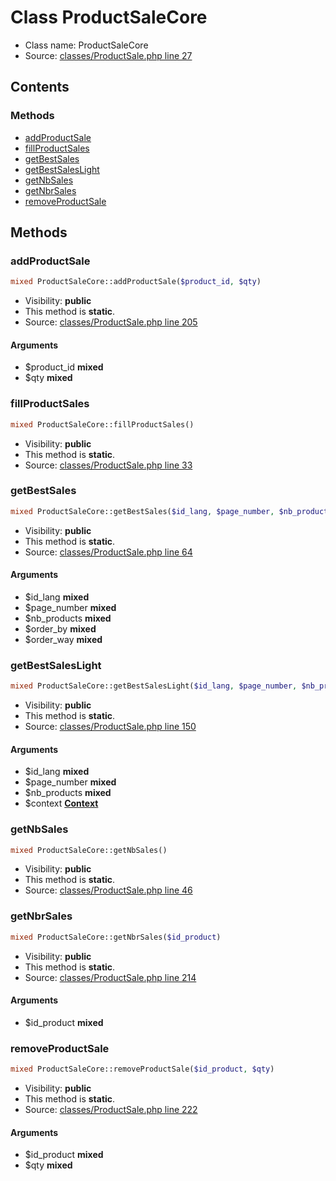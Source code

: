 Class ProductSaleCore
=====================





* Class name: ProductSaleCore
* Source: [classes/ProductSale.php line 27](https://github.com/PrestaShop/PrestaShop/blob/1.6.1.0/classes/ProductSale.php#L27)


Contents
--------



### Methods

* [addProductSale](#method-addProductSale)
* [fillProductSales](#method-fillProductSales)
* [getBestSales](#method-getBestSales)
* [getBestSalesLight](#method-getBestSalesLight)
* [getNbSales](#method-getNbSales)
* [getNbrSales](#method-getNbrSales)
* [removeProductSale](#method-removeProductSale)






Methods
-------


### <a name="method-addProductSale"></a>addProductSale

```php
mixed ProductSaleCore::addProductSale($product_id, $qty)
```





* Visibility: **public**
* This method is **static**.
* Source: [classes/ProductSale.php line 205](https://github.com/PrestaShop/PrestaShop/blob/1.6.1.0/classes/ProductSale.php#L205)


#### Arguments
* $product_id **mixed**
* $qty **mixed**



### <a name="method-fillProductSales"></a>fillProductSales

```php
mixed ProductSaleCore::fillProductSales()
```





* Visibility: **public**
* This method is **static**.
* Source: [classes/ProductSale.php line 33](https://github.com/PrestaShop/PrestaShop/blob/1.6.1.0/classes/ProductSale.php#L33)




### <a name="method-getBestSales"></a>getBestSales

```php
mixed ProductSaleCore::getBestSales($id_lang, $page_number, $nb_products, $order_by, $order_way)
```





* Visibility: **public**
* This method is **static**.
* Source: [classes/ProductSale.php line 64](https://github.com/PrestaShop/PrestaShop/blob/1.6.1.0/classes/ProductSale.php#L64)


#### Arguments
* $id_lang **mixed**
* $page_number **mixed**
* $nb_products **mixed**
* $order_by **mixed**
* $order_way **mixed**



### <a name="method-getBestSalesLight"></a>getBestSalesLight

```php
mixed ProductSaleCore::getBestSalesLight($id_lang, $page_number, $nb_products, \Context $context)
```





* Visibility: **public**
* This method is **static**.
* Source: [classes/ProductSale.php line 150](https://github.com/PrestaShop/PrestaShop/blob/1.6.1.0/classes/ProductSale.php#L150)


#### Arguments
* $id_lang **mixed**
* $page_number **mixed**
* $nb_products **mixed**
* $context **[Context](class.ContextCore.md)**



### <a name="method-getNbSales"></a>getNbSales

```php
mixed ProductSaleCore::getNbSales()
```





* Visibility: **public**
* This method is **static**.
* Source: [classes/ProductSale.php line 46](https://github.com/PrestaShop/PrestaShop/blob/1.6.1.0/classes/ProductSale.php#L46)




### <a name="method-getNbrSales"></a>getNbrSales

```php
mixed ProductSaleCore::getNbrSales($id_product)
```





* Visibility: **public**
* This method is **static**.
* Source: [classes/ProductSale.php line 214](https://github.com/PrestaShop/PrestaShop/blob/1.6.1.0/classes/ProductSale.php#L214)


#### Arguments
* $id_product **mixed**



### <a name="method-removeProductSale"></a>removeProductSale

```php
mixed ProductSaleCore::removeProductSale($id_product, $qty)
```





* Visibility: **public**
* This method is **static**.
* Source: [classes/ProductSale.php line 222](https://github.com/PrestaShop/PrestaShop/blob/1.6.1.0/classes/ProductSale.php#L222)


#### Arguments
* $id_product **mixed**
* $qty **mixed**


